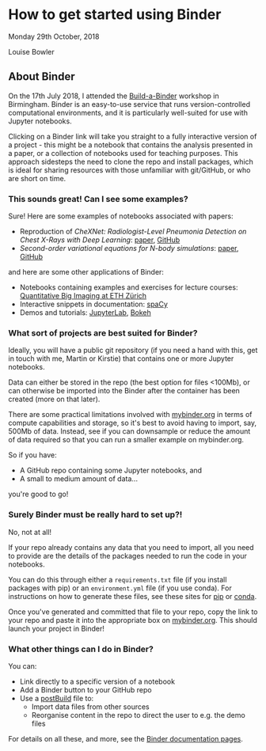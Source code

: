 # How to get started using Binder

Monday 29th October, 2018

Louise Bowler

## About Binder

On the 17th July 2018, I attended the [Build-a-Binder](https://build-a-binder.github.io/) workshop in Birmingham. Binder is an easy-to-use service that runs version-controlled computational environments, and it is particularly well-suited for use with Jupyter notebooks.

Clicking on a Binder link will take you straight to a fully interactive version of a project - this might be a notebook that contains the analysis presented in a paper, or a collection of notebooks used for teaching purposes. This approach sidesteps the need to clone the repo and install packages, which is ideal for sharing resources with those unfamiliar with git/GitHub, or who are short on time.

### This sounds great! Can I see some examples?

Sure! Here are some examples of notebooks associated with papers:
- Reproduction of _CheXNet: Radiologist-Level Pneumonia Detection on Chest X-Rays with Deep Learning_: [paper](https://arxiv.org/abs/1711.05225), [GitHub](https://github.com/jrzech/reproduce-chexnet)
- _Second-order variational equations for N-body simulations_: [paper](https://academic.oup.com/mnras/article/459/3/2275/2595117), [GitHub](https://github.com/hannorein/variations)

and here are some other applications of Binder:
- Notebooks containing examples and exercises for lecture courses: [Quantitative Big Imaging at ETH Zürich](https://github.com/kmader/Quantitative-Big-Imaging-2018)
- Interactive snippets in documentation: [spaCy](https://spacy.io/usage/linguistic-features)
- Demos and tutorials: [JupyterLab](https://github.com/jupyterlab/jupyterlab-demo), [Bokeh](https://bokeh.pydata.org/en/latest/docs/installation.html)

### What sort of projects are best suited for Binder?

Ideally, you will have a public git repository (if you need a hand with this, get in touch with me, Martin or Kirstie) that contains one or more Jupyter notebooks.

Data can either be stored in the repo (the best option for files <100Mb), or can otherwise be imported into the Binder after the container has been created (more on that later).

There are some practical limitations involved with [mybinder.org](https://mybinder.org) in terms of compute capabilities and storage, so it's best to avoid having to import, say, 500Mb of data. Instead, see if you can downsample or reduce the amount of data required so that you can run a smaller example on mybinder.org.

So if you have:
- A GitHub repo containing some Jupyter notebooks, and
- A small to medium amount of data...

you're good to go!

### Surely Binder must be really hard to set up?!

No, not at all!

If your repo already contains any data that you need to import, all you need to provide are the details of the packages needed to run the code in your notebooks.

You can do this through either a `requirements.txt` file (if you install packages with pip) or an `environment.yml` file (if you use conda). For instructions on how to generate these files, see these sites for [pip](https://pip.pypa.io/en/stable/user_guide/#requirements-files) or [conda](https://conda.io/docs/user-guide/tasks/manage-environments.html#sharing-an-environment).

Once you've generated and committed that file to your repo, copy the link to your repo and paste it into the appropriate box on [mybinder.org](https://mybinder.org). This should launch your project in Binder!

### What other things can I do in Binder?

You can:
- Link directly to a specific version of a notebook
- Add a Binder button to your GitHub repo
- Use a [postBuild](https://mybinder.readthedocs.io/en/latest/using.html#postbuild) file to:
  - Import data files from other sources
  - Reorganise content in the repo to direct the user to e.g. the demo files

For details on all these, and more, see the [Binder documentation pages](https://mybinder.readthedocs.io/en/latest/).

